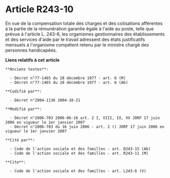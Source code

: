# Article R243-10

En vue de la compensation totale des charges et des cotisations afférentes à la partie de la rémunération garantie égale à
l'aide au poste, telle que prévue à l'article L. 243-6, les organismes gestionnaires des établissements et des services
d'aide par le travail adressent des états justificatifs mensuels à l'organisme compétent retenu par le ministre chargé des
personnes handicapées.

**Liens relatifs à cet article**

	**Anciens textes**:

	  - Décret n°77-1465 du 28 décembre 1977 - art. 6 (M)
	  - Décret n°77-1465 du 28 décembre 1977 - art. 6 (Ab)

	**Codifié par**:

	  - Décret n°2004-1136 2004-10-21

	**Modifié par**:

	  - Décret n°2006-703 2006-06-16 art. 2 I, VIII, IX, XV JORF 17 juin 2006 en vigueur le 1er janvier 2007
	  - Décret n°2006-703 du 16 juin 2006 - art. 2 () JORF 17 juin 2006 en vigueur le 1er janvier 2007

	**Cité par**:

	  - Code de l'action sociale et des familles - art. D243-15 (Ab)
	  - Code de l'action sociale et des familles - art. R243-11 (M)

	**Cite**:

	  - Code de l'action sociale et des familles - art. L243-6 (V)

